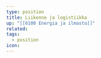 ```yaml
---
type: position
title: Liikenne ja logistiikka
up: "[[6100 Energia ja ilmasto]]"
related:
tags:
  - position
icon:
---
```


